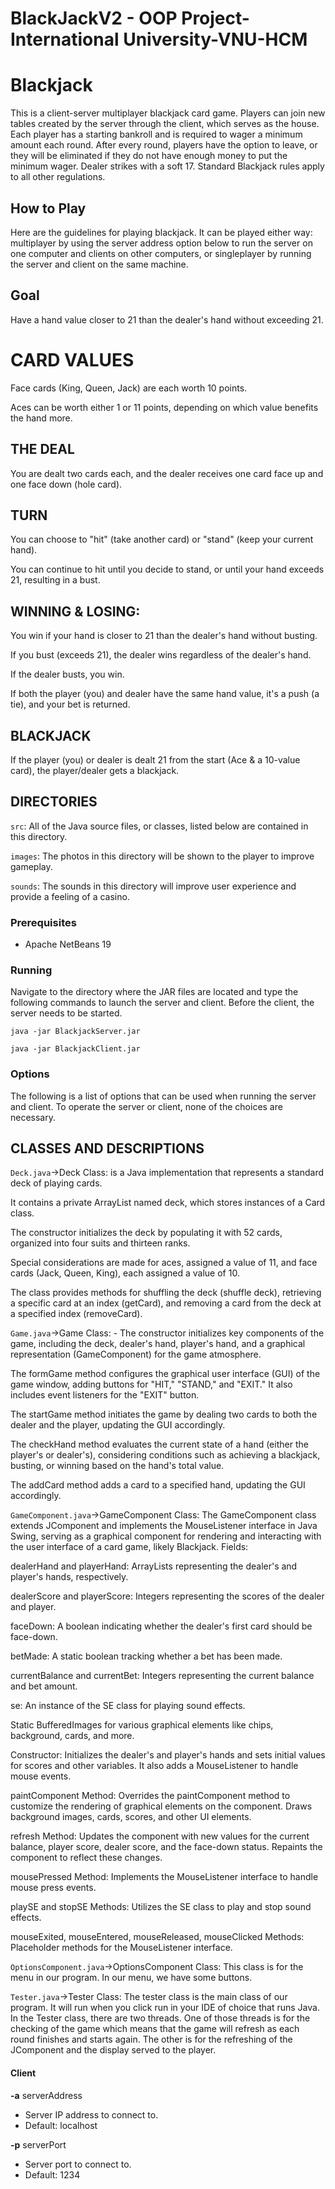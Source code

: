 # BlackJackV2 - OOP Project-International University-VNU-HCM
# Blackjack

This is a client-server multiplayer blackjack card game. Players can join new tables created by the server through the client, which serves as the house. Each player has a starting bankroll and is required to wager a minimum amount each round. After every round, players have the option to leave, or they will be eliminated if they do not have enough money to put the minimum wager. Dealer strikes with a soft 17. Standard Blackjack rules apply to all other regulations.

## How to Play

Here are the guidelines for playing blackjack. It can be played either way: multiplayer by using the server address option below to run the server on one computer and clients on other computers, or singleplayer by running the server and client on the same machine.

## Goal

Have a hand value closer to 21 than the dealer's hand without exceeding 21.

# CARD VALUES
Face cards (King, Queen, Jack) are each worth 10 points.

Aces can be worth either 1 or 11 points, depending on which value benefits the hand more.

## THE DEAL

You are dealt two cards each, and the dealer receives one card face up and one face down (hole card).

## TURN

You can choose to "hit" (take another card) or "stand" (keep your current hand).

You can continue to hit until you decide to stand, or until your hand exceeds 21, resulting in a bust.

## WINNING & LOSING:
You win if your hand is closer to 21 than the dealer's hand without busting.

If you bust (exceeds 21), the dealer wins regardless of the dealer's hand.

If the dealer busts, you win.

If both the player (you) and dealer have the same hand value, it's a push (a tie), and your bet is returned.

## BLACKJACK

If the player (you) or dealer is dealt 21 from the start (Ace & a 10-value card), the player/dealer gets a blackjack.

## DIRECTORIES

```src```: All of the Java source files, or classes, listed below are contained in this directory.


```images```: The photos in this directory will be shown to the player to improve gameplay.

```sounds```: The sounds in this directory will improve user experience and provide a feeling of a casino.

### Prerequisites

* Apache NetBeans 19

### Running

Navigate to the directory where the JAR files are located and type the following commands to launch the server and client. Before the client, the server needs to be started.

```
java -jar BlackjackServer.jar

java -jar BlackjackClient.jar
```
### Options

The following is a list of options that can be used when running the server and client. To operate the server or client, none of the choices are necessary.

## CLASSES AND DESCRIPTIONS

```Deck.java```->Deck Class: is a Java implementation that represents a standard deck of playing cards.

It contains a private ArrayList named deck, which stores instances of a Card class. 

The constructor initializes the deck by populating it with 52 cards, organized into four suits and thirteen ranks.

Special considerations are made for aces, assigned a value of 11, and face cards (Jack, Queen, King), each assigned a value of 10. 

The class provides methods for shuffling the deck (shuffle deck), retrieving a specific card at an index (getCard), and removing a card from the deck at a specified index (removeCard). 

```Game.java```->Game Class: -	The constructor initializes key components of the game, including the deck, dealer's hand, player's hand, and a graphical representation (GameComponent) for the game atmosphere.

The formGame method configures the graphical user interface (GUI) of the game window, adding buttons for "HIT," "STAND," and "EXIT." It also includes event listeners for the "EXIT" button.

The startGame method initiates the game by dealing two cards to both the dealer and the player, updating the GUI accordingly. 

The checkHand method evaluates the current state of a hand (either the player's or dealer's), considering conditions such as achieving a blackjack, busting, or winning based on the hand's total value.

The addCard method adds a card to a specified hand, updating the GUI accordingly.

```GameComponent.java```->GameComponent Class: The GameComponent class extends JComponent and implements the MouseListener interface in Java Swing, serving as a graphical component for rendering and interacting with the user interface of a card game, likely Blackjack. Fields:

dealerHand and playerHand: ArrayLists representing the dealer's and player's hands, respectively.

dealerScore and playerScore: Integers representing the scores of the dealer and player.

faceDown: A boolean indicating whether the dealer's first card should be face-down.

betMade: A static boolean tracking whether a bet has been made.

currentBalance and currentBet: Integers representing the current balance and bet amount.

se: An instance of the SE class for playing sound effects.

Static BufferedImages for various graphical elements like chips, background, cards, and more.

Constructor: Initializes the dealer's and player's hands and sets initial values for scores and other variables. It also adds a MouseListener to handle mouse events.

paintComponent Method: Overrides the paintComponent method to customize the rendering of graphical elements on the component. Draws background images, cards, scores, and other UI elements.

refresh Method: Updates the component with new values for the current balance, player score, dealer score, and the face-down status. Repaints the component to reflect these changes.

mousePressed Method: Implements the MouseListener interface to handle mouse press events.

playSE and stopSE Methods: Utilizes the SE class to play and stop sound effects. 

mouseExited, mouseEntered, mouseReleased, mouseClicked Methods: Placeholder methods for the MouseListener interface.

```OptionsComponent.java```->OptionsComponent Class: This class is for the menu in our program. In our menu, we have some
buttons.

```Tester.java```->Tester Class: The tester class is the main class of our program. It will run when you click run in your IDE
of choice that runs Java. In the Tester class, there are two threads. One of those threads is for the checking of the game
which means that the game will refresh as each round finishes and starts again. The other is for the
refreshing of the JComponent and the display served to the player.

#### Client

**-a** serverAddress

* Server IP address to connect to.
* Default: localhost

**-p** serverPort

* Server port to connect to.
* Default: 1234







